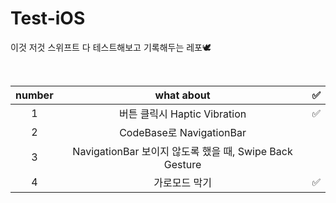 # Test-iOS
이것 저것 스위프트 다 테스트해보고 기록해두는 레포🕊

<br>

| number   |      what about      |  ✅ |
|:----------:|:-------------:|:------:|
| 1 |  버튼 클릭시 Haptic Vibration | ✅ |
| 2 |    CodeBase로 NavigationBar   |   |
| 3 | NavigationBar 보이지 않도록 했을 때, Swipe Back Gesture |     |
| 4 | 가로모드 막기 |   ✅  |
